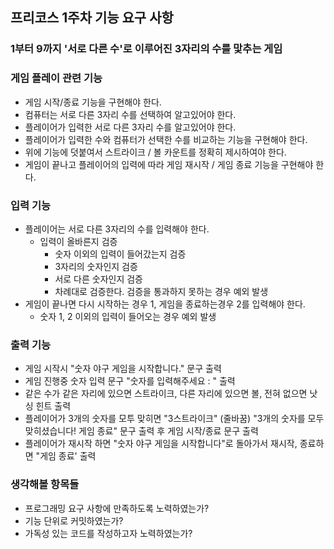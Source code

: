 ## 프리코스 1주차 기능 요구 사항

### 1부터 9까지 '서로 다른 수'로 이루어진 3자리의 수를 맟추는 게임

### 게임 플레이 관련 기능
* 게임 시작/종료 기능을 구현해야 한다.
* 컴퓨터는 서로 다른 3자리 수를 선택하여 알고있어야 한다.
* 플레이어가 입력한 서로 다른 3자리 수를 알고있어야 한다.
* 플레이어가 입력한 수와 컴퓨터가 선택한 수를 비교하는 기능을 구현해야 한다.
* 위에 기능에 덧붙여서 스트라이크 / 볼 카운트를 정확히 제시하여야 한다.
* 게임이 끝나고 플레이어의 입력에 따라 게임 재시작 / 게임 종료 기능을 구현해야 한다.
  
### 입력 기능
* 플레이어는 서로 다른 3자리의 수를 입력해야 한다.
  * 입력이 올바른지 검증
    * 숫자 이외의 입력이 들어갔는지 검증
    * 3자리의 숫자인지 검증
    * 서로 다른 숫자인지 검증
    * 차례대로 검증한다. 검증을 통과하지 못하는 경우 예외 발생
* 게임이 끝나면 다시 시작하는 경우 1, 게임을 종료하는경우 2를 입력해야 한다.
  * 숫자 1, 2 이외의 입력이 들어오는 경우 예외 발생

### 출력 기능
* 게임 시작시 "숫자 야구 게임을 시작합니다." 문구 출력
* 게임 진행중 숫자 입력 문구 "숫자를 입력해주세요 : " 출력
* 같은 수가 같은 자리에 있으면 스트라이크, 다른 자리에 있으면 볼, 전혀 없으면 낫싱 힌트 출력
* 플레이어가 3개의 숫자를 모투 맞히면 "3스트라이크" (줄바꿈) "3개의 숫자를 모두 맞히셨습니다! 게임 종료" 문구 출력 후 게임 시작/종료 문구 출력
* 플레이어가 재시작 하면 "숫자 야구 게임을 시작합니다"로 돌아가서 재시작, 종료하면 "게임 종료' 출력

### 생각해볼 항목들

* 프로그래밍 요구 사항에 만족하도록 노력하였는가?
* 기능 단위로 커밋하였는가?
* 가독성 있는 코드를 작성하고자 노력하였는가?